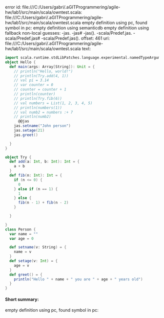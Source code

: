 error id: file:///C:/Users/gabri/.aGITProgrammering/agile-hw/lab1/src/main/scala/owntest.scala:
file:///C:/Users/gabri/.aGITProgrammering/agile-hw/lab1/src/main/scala/owntest.scala
empty definition using pc, found symbol in pc: 
empty definition using semanticdb
empty definition using fallback
non-local guesses:
	 -jas.
	 -jas#
	 -jas().
	 -scala/Predef.jas.
	 -scala/Predef.jas#
	 -scala/Predef.jas().
offset: 461
uri: file:///C:/Users/gabri/.aGITProgrammering/agile-hw/lab1/src/main/scala/owntest.scala
text:
```scala
import scala.runtime.stdLibPatches.language.experimental.namedTypeArguments
object Hello {
  def main(args: Array[String]): Unit = {
    // println("Hello, world!")
    // println(Try.add(4, 1))
    // val pi = 3.14
    // var counter = 0
    // counter = counter + 1
    // println(counter)
    // println(Try.fib(6))
    // val numbers = List(1, 2, 3, 4, 5)
    // println(numbers(1))
    // val numb2 = numbers :+ 7
    // println(numb2)
      @@jas
    jas.setname("John person")
    jas.setage(21)
    jas.greet()

  }
}

object Try {
  def add(a: Int, b: Int): Int = {
    a + b
  }
  def fib(n: Int): Int = {
    if (n <= 0) {
      0
    } else if (n == 1) {
      1
    } else {
      fib(n - 1) + fib(n - 2)
    }

  }

}
class Person {
  var name = ""
  var age = 0

  def setname(v: String) = {
    name = v
  }
  def setage(v: Int) = {
    age = v
  }
  def greet() = {
    println("Hello " + name + " you are " + age + " years old")
  }
}

```


#### Short summary: 

empty definition using pc, found symbol in pc: 